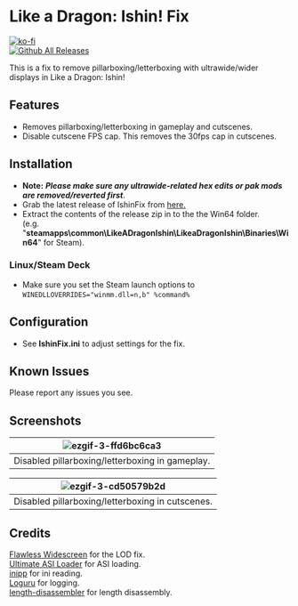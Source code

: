 # Like a Dragon: Ishin! Fix
[![ko-fi](https://ko-fi.com/img/githubbutton_sm.svg)](https://ko-fi.com/W7W01UAI9)</br>
[![Github All Releases](https://img.shields.io/github/downloads/Lyall/IshinFix/total.svg)](https://github.com/Lyall/IshinFix/releases)

This is a fix to remove pillarboxing/letterboxing with ultrawide/wider displays in Like a Dragon: Ishin!

## Features
- Removes pillarboxing/letterboxing in gameplay and cutscenes.
- Disable cutscene FPS cap. This removes the 30fps cap in cutscenes.

## Installation
- **Note:** ***Please make sure any ultrawide-related hex edits or pak mods are removed/reverted first***.
- Grab the latest release of IshinFix from [here.](https://github.com/Lyall/IshinFix/releases)
- Extract the contents of the release zip in to the the Win64 folder.<br />(e.g. "**steamapps\common\LikeADragonIshin\LikeaDragonIshin\Binaries\Win64**" for Steam).

### Linux/Steam Deck
- Make sure you set the Steam launch options to `WINEDLLOVERRIDES="winmm.dll=n,b" %command%`

## Configuration
- See **IshinFix.ini** to adjust settings for the fix.

## Known Issues
Please report any issues you see.

## Screenshots

| ![ezgif-3-ffd6bc6ca3](https://user-images.githubusercontent.com/695941/220556346-b40c2d23-7c33-4545-abc5-32b8186507fb.gif) |
|:--:|
| Disabled pillarboxing/letterboxing in gameplay. |

| ![ezgif-3-cd50579b2d](https://user-images.githubusercontent.com/695941/220556453-ff9f70a9-e762-4351-9a29-b2c1a792aad9.gif) |
|:--:|
| Disabled pillarboxing/letterboxing in cutscenes. |

## Credits
[Flawless Widescreen](https://www.flawlesswidescreen.org/) for the LOD fix.<br />
[Ultimate ASI Loader](https://github.com/ThirteenAG/Ultimate-ASI-Loader) for ASI loading. <br />
[inipp](https://github.com/mcmtroffaes/inipp) for ini reading. <br />
[Loguru](https://github.com/emilk/loguru) for logging. <br />
[length-disassembler](https://github.com/Nomade040/length-disassembler) for length disassembly.
